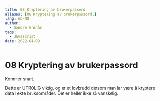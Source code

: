 ```yaml
---
title: 08 Kryptering av brukerpassord
aliases: [08 Kryptering av brukerpassord,]
lang: nb-NO
author:
  - Sondre Grønås
tags:
  - Javascript
date: 2022-04-09
---
```

# 08 Kryptering av brukerpassord
Kommer snart.

Dette er UTROLIG viktig, og er et lovbrudd dersom man lar være å kryptere data i ekte bruksområder. Det er heller ikke så vanskelig.